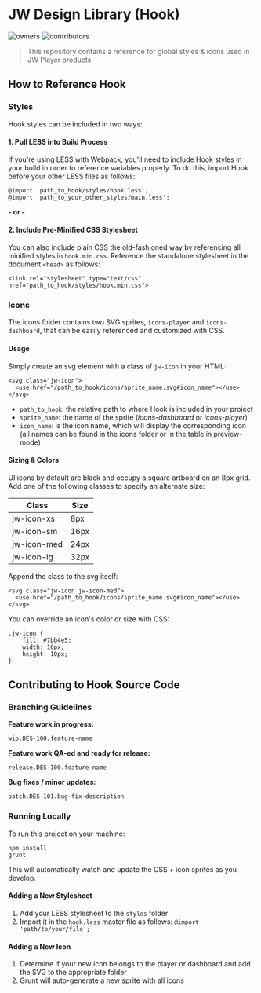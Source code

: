 # JW Design Library (Hook)

![owners](https://img.shields.io/badge/owners-Design--Team-brightgreen.svg)
![contributors](https://img.shields.io/badge/contributors-Portal--NL-yellow.svg)

> This repository contains a reference for global styles & icons used in JW Player products.

## How to Reference Hook
### Styles
Hook styles can be included in two ways:

#### 1. Pull LESS into Build Process
If you're using LESS with Webpack, you'll need to include Hook styles in your build in order to reference variables properly. To do this, import Hook before your other LESS files as follows:
```
@import 'path_to_hook/styles/hook.less';
@import 'path_to_your_other_styles/main.less';
```
**- or -**
#### 2. Include Pre-Minified CSS Stylesheet
You can also include plain CSS the old-fashioned way by referencing all minified styles in `hook.min.css`. Reference the standalone stylesheet in the document `<head>` as follows:
```
<link rel="stylesheet" type="text/css" href="path_to_hook/styles/hook.min.css">
```

### Icons
The icons folder contains two SVG sprites, `icons-player` and `icons-dashboard`, that can be easily referenced and customized with CSS.  

#### Usage
Simply create an svg element with a class of `jw-icon` in your HTML:
```
<svg class="jw-icon">
  <use href="/path_to_hook/icons/sprite_name.svg#icon_name"></use>
</svg>
```

* `path_to_hook`: the relative path to where Hook is included in your project
* `sprite_name`: the name of the sprite (_icons-dashboard_ or _icons-player_)
* `icon_name`: is the icon name, which will display the corresponding icon (all names can be found in the icons folder or in the table in preview-mode)


#### Sizing & Colors
UI icons by default are black and occupy a square artboard on an 8px grid. Add one of the following classes to specify an alternate size:

|    Class    | Size |
| ----------- | ---- |
| jw-icon-xs  | 8px |
| jw-icon-sm  | 16px |
| jw-icon-med | 24px |
| jw-icon-lg  | 32px |

Append the class to the svg itself:
```
<svg class="jw-icon jw-icon-med">
  <use href="/path_to_hook/icons/sprite_name.svg#icon_name"></use>
</svg>
```

You can override an icon's color or size with CSS:
```
.jw-icon {
    fill: #7bb4e5;
    width: 10px;
    height: 10px;
}
```

## Contributing to Hook Source Code

### Branching Guidelines

**Feature work in progress:**

`wip.DES-100.feature-name`

**Feature work QA-ed and ready for release:**

`release.DES-100.feature-name`

**Bug fixes / minor updates:**

`patch.DES-101.bug-fix-description`

### Running Locally
To run this project on your machine:
```
npm install
grunt
```
This will automatically watch and update the CSS + icon sprites as you develop.

#### Adding a New Stylesheet
1. Add your LESS stylesheet to the `styles` folder
2. Import it in the `hook.less` master file as follows: `@import 'path/to/your/file';`

#### Adding a New Icon
1. Determine if your new icon belongs to the player or dashboard and add the SVG to the appropriate folder
2. Grunt will auto-generate a new sprite with all icons
